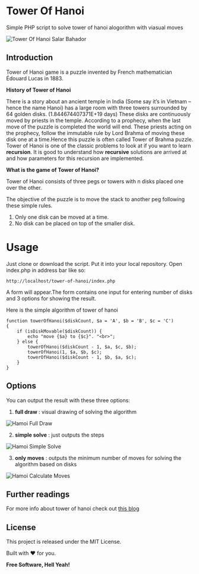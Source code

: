 # Tower Of Hanoi
Simple PHP script to solve tower of hanoi alogorithm with viasual moves

![Tower Of Hanoi Salar Bahador](https://www.dropbox.com/s/ydhzvoz3kugwyjx/index.png?dl=0)

## Introduction

Tower of Hanoi game is a puzzle invented by French mathematician Édouard Lucas in 1883.

**History of Tower of Hanoi**

There is a story about an ancient temple in India (Some say it’s in Vietnam – hence the name Hanoi) 
has a large room with three towers surrounded by 64 golden disks. (1.844674407371E+19 days)
These disks are continuously moved by priests in the temple. According to a prophecy, 
when the last move of the puzzle is completed the world will end.
These priests acting on the prophecy, follow the immutable rule by Lord Brahma 
of moving these disk one at a time.Hence this puzzle is often called Tower of Brahma puzzle.
Tower of Hanoi is one of the classic problems to look at if you want to learn **recursion**.
It is good to understand how **recursive** solutions are arrived at and how parameters for this recursion are implemented.

**What is the game of Tower of Hanoi?**

Tower of Hanoi consists of three pegs or towers with n disks placed one over the other.

The objective of the puzzle is to move the stack to another peg following these simple rules.

1) Only one disk can be moved at a time.
2) No disk can be placed on top of the smaller disk.

# Usage

Just clone or download the script. Put it into your local repository. Open index.php in address bar like so:
```
http://localhost/tower-of-hanoi/index.php
```

A form will appear.The form contains one input for entering number of disks and 3 options for showing the result.

Here is the simple algorithm of tower of hanoi
```
function towerOfHanoi($diskCount, $a = 'A', $b = 'B', $c = 'C')
{
    if (isDiskMovable($diskCount)) {
        echo "move {$a} to {$c}". "<br>";
    } else {
        towerOfHanoi($diskCount - 1, $a, $c, $b);
        towerOfHanoi(1, $a, $b, $c);
        towerOfHanoi($diskCount - 1, $b, $a, $c);
    }
}

```

## Options
You can output the result with these three options:

1) **full draw** : visual drawing of solving the algorithm

![Hamoi Full Draw](https://www.dropbox.com/s/hts53ebolit6knt/full_draw.png?dl=0)

2) **simple solve** : just outputs the steps

![Hamoi Simple Solve](https://www.dropbox.com/s/qhxiqrthf3qw6ap/simple_solve.png?dl=0)

3) **only moves** : outputs the minimum number of moves for solving the algorithm based on disks

![Hamoi Calculate Moves](https://www.dropbox.com/s/pdt9toycwzm6g54/only_moves.png?dl=0)

## Further readings

For more info about tower of hanoi check out [this blog][df1]

## License

This project is released under the MIT License.

Built with ❤ for you.

**Free Software, Hell Yeah!**


   [df1]: https://www.hackerearth.com/blog/developers/tower-hanoi-recursion-game-algorithm-explained/
   
   